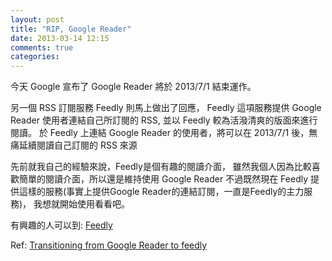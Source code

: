```yaml
---
layout: post
title: "RIP, Google Reader"
date: 2013-03-14 12:15
comments: true
categories: 
---
```

今天 Google 宣布了 Google Reader 將於 2013/7/1 結束運作。

另一個 RSS 訂閱服務 Feedly 則馬上做出了回應，
Feedly 這項服務提供 Google Reader 使用者連結自己所訂閱的 RSS,
並以 Feedly 較為活潑清爽的版面來進行閱讀。
於 Feedly 上連結 Google Reader 的使用者，將可以在 2013/7/1 後，無痛延續閱讀自己訂閱的 RSS 來源

先前就我自己的經驗來說，Feedly是個有趣的閱讀介面，
雖然我個人因為比較喜歡簡單的閱讀介面，所以還是維持使用 Google Reader
不過既然現在 Feedly 提供這樣的服務(事實上提供Google Reader的連結訂閱，一直是Feedly的主力服務)，
我想就開始使用看看吧。

有興趣的人可以到: [Feedly](http://www.feedly.com/)

Ref:
[Transitioning from Google Reader to feedly](http://blog.feedly.com/2013/03/14/google-reader/)

